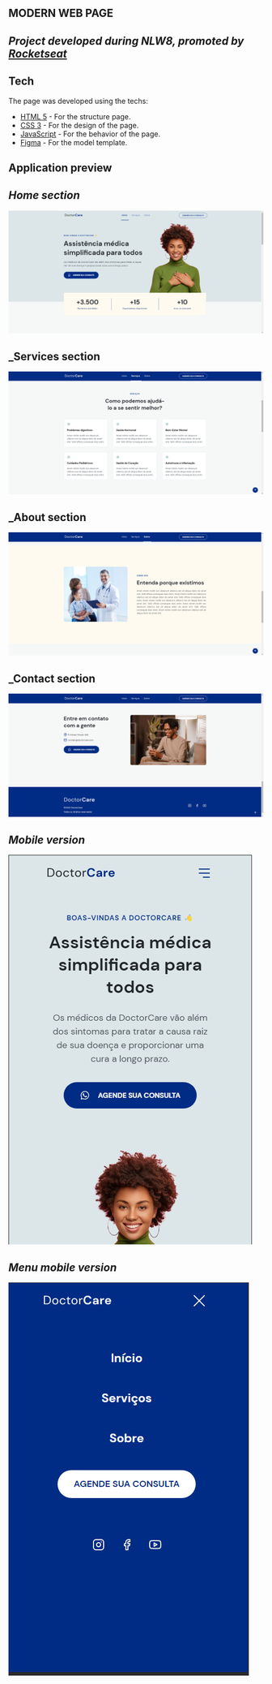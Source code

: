 ## MODERN WEB PAGE
## _Project developed during NLW8, promoted by [Rocketseat](https://www.rocketseat.com.br/)_

## Tech
  The page was developed using the techs:
- [HTML 5](https://developer.mozilla.org/pt-BR/docs/Web/HTML) - For the structure page.
- [CSS 3](https://developer.mozilla.org/pt-BR/docs/Web/CSS) - For the design of the page.
- [JavaScript](https://developer.mozilla.org/pt-BR/docs/Web/JavaScript) - For the behavior of the page.
- [Figma](https://www.figma.com/file/CSWWouZAWODrKuBLZe8QE3/DoctorCare-(Community)?node-id=0%3A1) - For the model template.

## Application preview
## _Home section_
![Preview](./assets/imgsPreview/preview.png)



## _Services section
![Preview](./assets/imgsPreview/img2.png)


## _About section
![Preview](./assets/imgsPreview/img3.png)


## _Contact section
![Preview](./assets/imgsPreview/img4.png)




## _Mobile version_
![Preview](./assets/imgsPreview/mobileVersion.png)



## _Menu mobile version_
![Preview](./assets/imgsPreview/mobileMenu.png)






